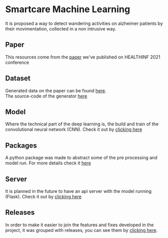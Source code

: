 # Smartcare Machine Learning

It is proposed a way to detect wandering activities on alzheimer patients by their movimentation, collected in a non intrusive way.

## Paper

This resources come from the [paper](https://www.scitepress.org/PublicationsDetail.aspx?ID=QeUQHNkUUVM=&t=1) we've published on HEALTHINF 2021 conference

## Dataset

Generated data on the paper can be found [here](model/dados/dataset.json).<br>
The source-code of the generator [here](https://github.com/Unilasalle-SmartCare/smartcare-datagenerator)

## Model

Where the technical part of the deep learning is, the build and train of the convolutional neural network (CNN). Check it out by [clicking here](model/)

## Packages

A python package was made to abstract some of the pre processing and model run. For more details check it [here](package/)

## Server

It is planned in the future to have an api server with the model running (Flask). Check it out by [clicking here](server/)

## Releases

In order to make it easier to join the features and fixes developed in the project, it was grouped with releases, you can see them by [clicking here](https://github.com/Unilasalle-SmartCare/smartcare-machinelearning/releases).
